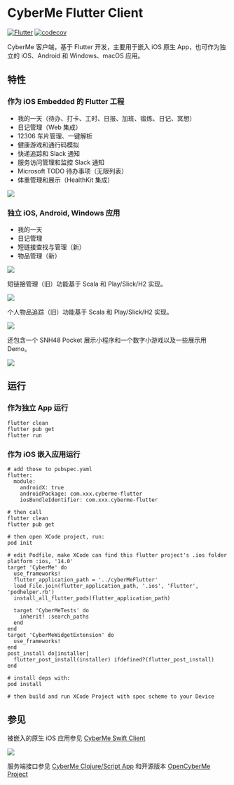# CyberMe Flutter Client

[![Flutter](https://github.com/corkine/cyberMeClient/actions/workflows/dart.yml/badge.svg)](https://github.com/corkine/cyberMeClient/actions/workflows/dart.yml) [![codecov](https://codecov.io/gh/corkine/cyberMeClient/branch/master/graph/badge.svg?token=NLFN44U8PT)](https://codecov.io/gh/corkine/cyberMeClient)

CyberMe 客户端，基于 Flutter 开发，主要用于嵌入 iOS 原生 App，也可作为独立的 iOS、Android 和 Windows、macOS 应用。

## 特性

### 作为 iOS Embedded 的 Flutter 工程

- 我的一天（待办、打卡、工时、日报、加班、锻炼、日记、冥想）
- 日记管理（Web 集成）
- 12306 车片管理、一键解析
- 健康游戏和通行码模拟
- 快递追踪和 Slack 通知
- 服务访问管理和监控 Slack 通知
- Microsoft TODO 待办事项（无限列表）
- 体重管理和展示（HealthKit 集成）

![](https://static2.mazhangjing.com/cyber/202310/bc8f16e6_cyberme_flutter.png)

### 独立 iOS, Android, Windows 应用

- 我的一天
- 日记管理
- 短链接查找与管理（新）
- 物品管理（新）

![](https://static2.mazhangjing.com/20220519/a943_mainPage.jpg)

短链接管理（旧）功能基于 Scala 和 Play/Slick/H2 实现。

![](http://static2.mazhangjing.com/20210409/5849a3d_截屏2021-04-09上午10.43.40.png)

个人物品追踪（旧）功能基于 Scala 和 Play/Slick/H2 实现。

![](http://static2.mazhangjing.com/20210409/c4601f3_截屏2021-04-09上午10.24.13.png)

还包含一个 SNH48 Pocket 展示小程序和一个数字小游戏以及一些展示用 Demo。

![](https://static2.mazhangjing.com/cyber/202204/7f1070ea_图片.png)

## 运行

### 作为独立 App 运行

```
flutter clean
flutter pub get
flutter run
```

### 作为 iOS 嵌入应用运行

```
# add those to pubspec.yaml
flutter:
  module:
    androidX: true
    androidPackage: com.xxx.cyberme-flutter
    iosBundleIdentifier: com.xxx.cyberme-flutter

# then call
flutter clean
flutter pub get

# then open XCode project, run:
pod init

# edit Podfile, make XCode can find this flutter project's .ios folder
platform :ios, '14.0'
target 'CyberMe' do
  use_frameworks!
  flutter_application_path = '../cyberMeFlutter'
  load File.join(flutter_application_path, '.ios', 'Flutter', 'podhelper.rb')
  install_all_flutter_pods(flutter_application_path)
  
  target 'CyberMeTests' do
    inherit! :search_paths
  end
end
target 'CyberMeWidgetExtension' do
  use_frameworks!
end
post_install do|installer|
  flutter_post_install(installer) ifdefined?(flutter_post_install)
end

# install deps with:
pod install

# then build and run XCode Project with spec scheme to your Device
```

## 参见

被嵌入的原生 iOS 应用参见 [CyberMe Swift Client](https://github.com/corkine/cyberMeSwift)

![](https://static2.mazhangjing.com/20221124/2cf8_Snipaste_2022-11-24_10-20-21.png)

服务端接口参见 [CyberMe Clojure/Script App](https://github.com/corkine/cyberMe) 和开源版本 [OpenCyberMe Project](https://github.com/corkine/OpenCyberMe)